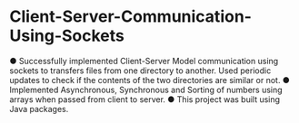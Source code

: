 # Client-Server-Communication-Using-Sockets

● Successfully implemented Client-Server Model communication using sockets to transfers files from one directory to another. Used periodic updates to check if the contents of the two directories are similar or not.
● Implemented Asynchronous, Synchronous and Sorting of numbers using arrays when passed from client to server. 
● This project was built using Java packages.

